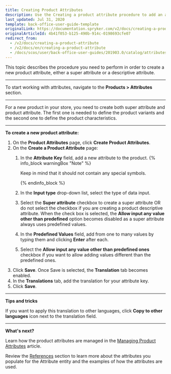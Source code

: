 ```yaml
---
title: Creating Product Attributes
description: Use the Creating a product attribute procedure to add an attribute key, a super attribute and other values to create an attribute.
last_updated: Jul 31, 2020
template: back-office-user-guide-template
originalLink: https://documentation.spryker.com/v2/docs/creating-a-product-attribute
originalArticleId: 4b41f053-b125-490b-914c-0198693cfe07
redirect_from:
  - /v2/docs/creating-a-product-attribute
  - /v2/docs/en/creating-a-product-attribute
  - /docs/scos/user/back-office-user-guides/201903.0/catalog/attributes/creating-product-attribute.html
---
```


This topic describes the procedure you need to perform in order to create a new product attribute, either a super attribute or a descriptive attribute.
***
To start working with attributes, navigate to the **Products > Attributes** section.
***
For a new product in your store, you need to create both super attribute and product attribute. The first one is needed to define the product variants and the second one to define the product characteristics.
***
**To create a new product attribute:**
1. On the **Product Attributes** page, click **Create Product Attributes**.
2. On the **Create a Product Attribute** page:
   1. In the **Attribute Key** field, add a new attribute to the product.
        {% info_block warningBox "Note" %}

        Keep in mind that it should not contain any special symbols.

        {% endinfo_block %}

   2. In the **Input type** drop-down list, select the type of data input.
   3. Select the **Super attribute** checkbox to create a super attribute OR do not select the checkbox if you are creating a product descriptive attribute.
    When the check box is selected, the **Allow input any value other than predefined** option becomes disabled as a super attribute always uses predefined values.
   4. In the **Predefined Values** field, add from one to many values by typing them and clicking **Enter** after each.
   5. Select the **Allow input any value other than predefined ones** checkbox if you want to allow adding  values different than the predefined ones.
3. Click **Save**.
    Once Save is selected, the **Translation** tab becomes enabled.
4. In the **Translations** tab, add the translation for your attribute key.
5. Click **Save**.

***

**Tips and tricks**

If you want to apply this translation to other languages, click **Copy to other languages** icon next to the translation field.
***

**What's next?**

Learn how the product attributes are managed in the [Managing Product Attributes](/docs/scos/user/back-office-user-guides/{{page.version}}/catalog/attributes/edit-product-attributes.html) article.

Review the [References](/docs/scos/user/back-office-user-guides/{{page.version}}/catalog/attributes/references/attributes-reference-information.html) section to learn more about the attributes you populate for the Attribute entity and the examples of how the attributes are used.
